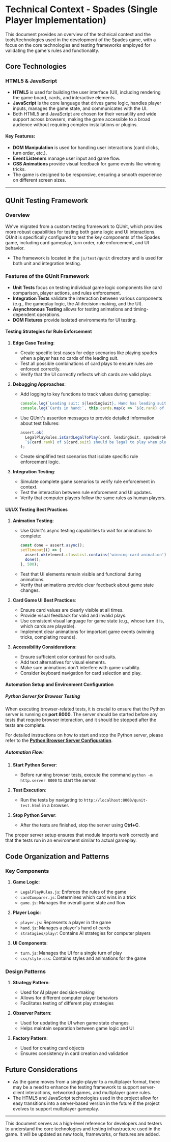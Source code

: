# Technical Context - Spades (Single Player Implementation)

This document provides an overview of the technical context and the tools/technologies used in the development of the Spades game, with a focus on the core technologies and testing frameworks employed for validating the game's rules and functionality.

## Core Technologies

### HTML5 & JavaScript

- **HTML5** is used for building the user interface (UI), including rendering the game board, cards, and interactive elements.
- **JavaScript** is the core language that drives game logic, handles player inputs, manages the game state, and communicates with the UI.
- Both HTML5 and JavaScript are chosen for their versatility and wide support across browsers, making the game accessible to a broad audience without requiring complex installations or plugins.
  
#### Key Features:
- **DOM Manipulation** is used for handling user interactions (card clicks, turn order, etc.).
- **Event Listeners** manage user input and game flow.
- **CSS Animations** provide visual feedback for game events like winning tricks.
- The game is designed to be responsive, ensuring a smooth experience on different screen sizes.

---

## QUnit Testing Framework

### Overview

We've migrated from a custom testing framework to QUnit, which provides more robust capabilities for testing both game logic and UI interactions. QUnit is specifically configured to test the key components of the Spades game, including card gameplay, turn order, rule enforcement, and UI behavior.

- The framework is located in the `js/test/qunit` directory and is used for both unit and integration testing.

### Features of the QUnit Framework

- **Unit Tests** focus on testing individual game logic components like card comparison, player actions, and rules enforcement.
- **Integration Tests** validate the interaction between various components (e.g., the gameplay logic, the AI decision-making, and the UI).
- **Asynchronous Testing** allows for testing animations and timing-dependent operations.
- **DOM Fixtures** provide isolated environments for UI testing.

#### Testing Strategies for Rule Enforcement

1. **Edge Case Testing**: 
   - Create specific test cases for edge scenarios like playing spades when a player has no cards of the leading suit.
   - Test all possible combinations of card plays to ensure rules are enforced correctly.
   - Verify that the UI correctly reflects which cards are valid plays.

2. **Debugging Approaches**:
   - Add logging to key functions to track values during gameplay:
     ```javascript
     console.log(`Leading suit: ${leadingSuit}, Hand has leading suit: ${!handDoesNotHaveLeadingSuit}`);
     console.log(`Cards in hand:`, this.cards.map(c => `${c.rank} of ${c.suit}`));
     ```
   - Use QUnit's assertion messages to provide detailed information about test failures:
     ```javascript
     assert.ok(
       LegalPlayRules.isCardLegalToPlay(card, leadingSuit, spadesBroken, handDoesNotHaveLeadingSuit),
       `${card.rank} of ${card.suit} should be legal to play when player has no ${leadingSuit}`
     );
     ```
   - Create simplified test scenarios that isolate specific rule enforcement logic.

3. **Integration Testing**:
   - Simulate complete game scenarios to verify rule enforcement in context.
   - Test the interaction between rule enforcement and UI updates.
   - Verify that computer players follow the same rules as human players.

#### UI/UX Testing Best Practices

1. **Animation Testing**:
   - Use QUnit's async testing capabilities to wait for animations to complete:
     ```javascript
     const done = assert.async();
     setTimeout(() => {
       assert.ok(element.classList.contains('winning-card-animation'), 'Animation class should be applied');
       done();
     }, 500);
     ```
   - Test that UI elements remain visible and functional during animations.
   - Verify that animations provide clear feedback about game state changes.

2. **Card Game UI Best Practices**:
   - Ensure card values are clearly visible at all times.
   - Provide visual feedback for valid and invalid plays.
   - Use consistent visual language for game state (e.g., whose turn it is, which cards are playable).
   - Implement clear animations for important game events (winning tricks, completing rounds).

3. **Accessibility Considerations**:
   - Ensure sufficient color contrast for card suits.
   - Add text alternatives for visual elements.
   - Make sure animations don't interfere with game usability.
   - Consider keyboard navigation for card selection and play.

#### Automation Setup and Environment Configuration

##### Python Server for Browser Testing

When executing browser-related tests, it is crucial to ensure that the Python server is running on **port 8000**. The server should be started before any tests that require browser interaction, and it should be stopped after the tests are complete.

For detailed instructions on how to start and stop the Python server, please refer to the **[Python Browser Server Configuration](docs/browserServerConfig.md)**.

##### Automation Flow:

1. **Start Python Server**:
   - Before running browser tests, execute the command `python -m http.server 8000` to start the server.
  
2. **Test Execution**:
   - Run the tests by navigating to `http://localhost:8000/qunit-test.html` in a browser.
  
3. **Stop Python Server**:
   - After the tests are finished, stop the server using **Ctrl+C**.

The proper server setup ensures that module imports work correctly and that the tests run in an environment similar to actual gameplay.

## Code Organization and Patterns

### Key Components

1. **Game Logic**:
   - `LegalPlayRules.js`: Enforces the rules of the game
   - `cardComparer.js`: Determines which card wins in a trick
   - `game.js`: Manages the overall game state and flow

2. **Player Logic**:
   - `player.js`: Represents a player in the game
   - `hand.js`: Manages a player's hand of cards
   - `stratagies/play/`: Contains AI strategies for computer players

3. **UI Components**:
   - `turn.js`: Manages the UI for a single turn of play
   - `css/style.css`: Contains styles and animations for the game

### Design Patterns

1. **Strategy Pattern**:
   - Used for AI player decision-making
   - Allows for different computer player behaviors
   - Facilitates testing of different play strategies

2. **Observer Pattern**:
   - Used for updating the UI when game state changes
   - Helps maintain separation between game logic and UI

3. **Factory Pattern**:
   - Used for creating card objects
   - Ensures consistency in card creation and validation

## Future Considerations

- As the game moves from a single-player to a multiplayer format, there may be a need to enhance the testing framework to support server-client interactions, networked games, and multiplayer game rules.
- The HTML5 and JavaScript technologies used in the project allow for easy transitions into a server-based version in the future if the project evolves to support multiplayer gameplay.

---

This document serves as a high-level reference for developers and testers to understand the core technologies and testing infrastructure used in the game. It will be updated as new tools, frameworks, or features are added.
